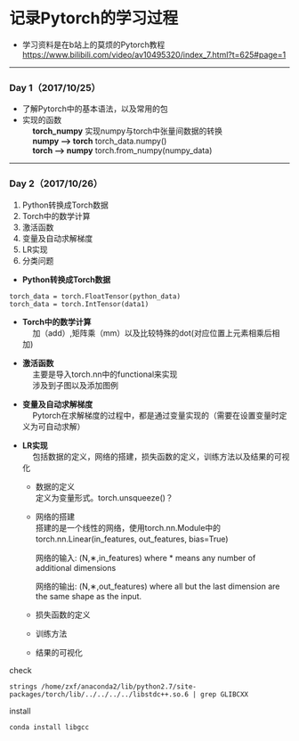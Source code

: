 # 记录Pytorch的学习过程
- 学习资料是在b站上的莫烦的Pytorch教程
https://www.bilibili.com/video/av10495320/index_7.html?t=625#page=1
---
### Day 1（2017/10/25）
- 了解Pytorch中的基本语法，以及常用的包
- 实现的函数  
&emsp; **torch_numpy** 实现numpy与torch中张量间数据的转换  
&emsp; **numpy --> torch** torch_data.numpy()  
&emsp; **torch --> numpy** torch.from_numpy(numpy_data)

---
### Day 2（2017/10/26）

1. Python转换成Torch数据
1. Torch中的数学计算
2. 激活函数
1. 变量及自动求解梯度
1. LR实现
1. 分类问题

- **Python转换成Torch数据**

```
torch_data = torch.FloatTensor(python_data)
torch_data = torch.IntTensor(data1)
```

- **Torch中的数学计算**  
&emsp; 加（add）,矩阵乘（mm）以及比较特殊的dot(对应位置上元素相乘后相加)

- **激活函数**  
&emsp; 主要是导入torch.nn中的functional来实现  
&emsp; 涉及到子图以及添加图例
- **变量及自动求解梯度**   
&emsp; Pytorch在求解梯度的过程中，都是通过变量实现的（需要在设置变量时定义为可自动求解）

- **LR实现**  
&emsp; 包括数据的定义，网络的搭建，损失函数的定义，训练方法以及结果的可视化
  - 数据的定义  
  定义为变量形式。torch.unsqueeze()？
  - 网络的搭建  
  搭建的是一个线性的网络，使用torch.nn.Module中的torch.nn.Linear(in_features, out_features, bias=True)　　

    网络的输入: (N,∗,in_features) where * means any number of additional dimensions  

    网络的输出: (N,∗,out_features) where all but the last dimension are the same shape as the input.
  - 损失函数的定义
  　
  - 训练方法
  
  - 结果的可视化
  
 check 
 ```
 strings /home/zxf/anaconda2/lib/python2.7/site-packages/torch/lib/../../../../libstdc++.so.6 | grep GLIBCXX 
 ```
 install 
 ```
 conda install libgcc 
```
